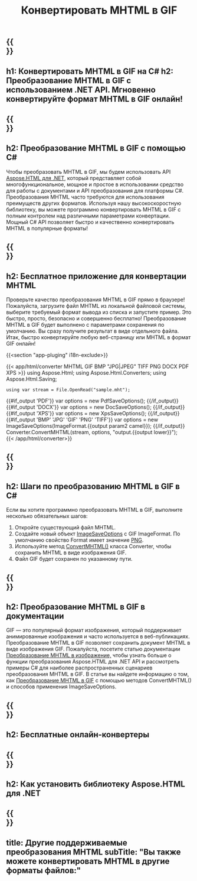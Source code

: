 ﻿---
translation: true
template: /templates/_template-conversion-child.md
title: Конвертировать MHTML в GIF
description: Конвертировать MHTML в GIF на C#. Легко используйте API в любом приложении .NET. Попробуйте онлайн-конвертер MHTML в GIF бесплатно!
url: /net/conversion/mhtml-to-gif/
family: html
platformtag: net
feature: conversion
informat: MHTML
outformat: GIF
otherformats: DOCX PDF XPS BMP GIF JPEG PNG TIFF
---

{{<section banner>}}
---
h1: Конвертировать MHTML в GIF на C#
h2: Преобразование MHTML в GIF с использованием .NET API. Мгновенно конвертируйте формат MHTML в GIF онлайн!
---

{{<section overview>}}
---
h2: Преобразование MHTML в GIF с помощью C#
---

Чтобы преобразовать MHTML в GIF, мы будем использовать API [Aspose.HTML для .NET](https://products.aspose.com/html/net/), который представляет собой многофункциональное, мощное и простое в использовании средство для работы с документами и API преобразования для платформы C#. Преобразования MHTML часто требуются для использования преимуществ других форматов. Используя нашу высокоскоростную библиотеку, вы можете программно конвертировать MHTML в GIF с полным контролем над различными параметрами конвертации. Мощный C# API позволяет быстро и качественно конвертировать MHTML в популярные форматы!

{{<section demos>}}
---
h2: Бесплатное приложение для конвертации MHTML
---

Проверьте качество преобразования MHTML в GIF прямо в браузере! Пожалуйста, загрузите файл MHTML из локальной файловой системы, выберите требуемый формат вывода из списка и запустите пример. Это быстро, просто, безопасно и совершенно бесплатно! Преобразование MHTML в GIF будет выполнено с параметрами сохранения по умолчанию. Вы сразу получите результат в виде отдельного файла. Итак, быстро конвертируйте любую веб-страницу или MHTML в формат GIF онлайн!

{{<section "app-pluging" i18n-exclude>}}

{{< app/html/converter MHTML GIF BMP "JPG|JPEG" TIFF PNG DOCX PDF XPS >}}
using Aspose.Html;
using Aspose.Html.Converters;
using Aspose.Html.Saving;

    using var stream = File.OpenRead("sample.mht");
{{#if_output 'PDF'}}
    var options = new PdfSaveOptions();
{{/if_output}}
{{#if_output 'DOCX'}}
    var options = new DocSaveOptions();
{{/if_output}}
{{#if_output 'XPS'}}
    var options = new XpsSaveOptions();
{{/if_output}}
{{#if_output 'BMP' 'JPG' 'GIF' 'PNG' 'TIFF'}}
    var options = new ImageSaveOptions(ImageFormat.{{output param2 camel}});
{{/if_output}}
    Converter.ConvertMHTML(stream, options, "output.{{output lower}}");   
{{< /app/html/converter>}} 


{{<section steps>}}
---
h2: Шаги по преобразованию MHTML в GIF в C#
---

Если вы хотите программно преобразовать MHTML в GIF, выполните несколько обязательных шагов:
1. Откройте существующий файл MHTML.
1. Создайте новый объект [ImageSaveOptions](https://reference.aspose.com/html/net/aspose.html.saving/imagesaveoptions) с GIF ImageFormat. По умолчанию свойство Format имеет значение [PNG](https://reference.aspose.com/html/net/aspose.html.rendering.image/imageformat).
1. Используйте метод [ConvertMHTML()](https://reference.aspose.com/html/net/aspose.html.converters/converter/convertmhtml/) класса Converter, чтобы сохранить MHTML в виде изображения GIF.
1. Файл GIF будет сохранен по указанному пути.

{{<section documentation>}}
---
h2: Преобразование MHTML в GIF в документации
---

GIF — это популярный формат изображения, который поддерживает анимированные изображения и часто используется в веб-публикациях. Преобразование MHTML в GIF позволяет сохранить документ MHTML в виде изображения GIF. Пожалуйста, посетите статью документации [Преобразование MHTML в изображение,](https://docs.aspose.com/html/net/converting-between-formats/mhtml-to-image/) чтобы узнать больше о функции преобразования Aspose.HTML для .NET API и рассмотреть примеры C# для наиболее распространенных сценариев преобразования MHTML в GIF. В статье вы найдете информацию о том, как <a href="https://docs.aspose.com/html/net/converting-between-formats/mhtml-to-image/#convert-mhtml-to-gif " target="_blank">Преобразование MHTML в GIF</a> с помощью методов ConvertMHTML() и способов применения ImageSaveOptions.

{{<section online-converters>}}
---
h2: Бесплатные онлайн-конвертеры
---

{{<section get-started>}}
---
h2: Как установить библиотеку Aspose.HTML для .NET
---

{{<section other-conversions>}}
---
title: Другие поддерживаемые преобразования MHTML
subTitle: "Вы также можете конвертировать MHTML в другие форматы файлов:"
---